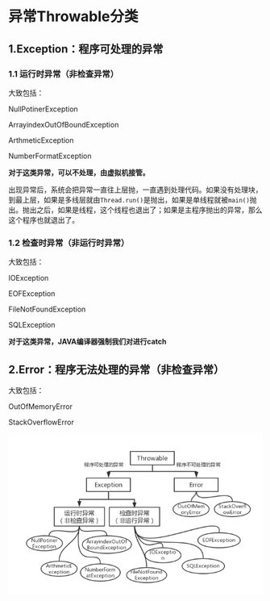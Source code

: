 # 异常Throwable分类

## 1.Exception：程序可处理的异常

### 1.1 运行时异常（非检查异常）

大致包括：

NullPotinerException

ArrayindexOutOfBoundException

ArthmeticException

NumberFormatException

**对于这类异常，可以不处理，由虚拟机接管。**

出现异常后，系统会把异常一直往上层抛，一直遇到处理代码。如果没有处理块，到最上层，如果是多线层就由`Thread.run()`是抛出，如果是单线程就被`main()`抛出。抛出之后，如果是线程，这个线程也退出了；如果是主程序抛出的异常，那么这个程序也就退出了。

### 1.2 检查时异常（非运行时异常）

大致包括：

IOException

EOFException

FileNotFoundException

SQLException

**对于这类异常，JAVA编译器强制我们对进行catch**

## 2.Error：程序无法处理的异常（非检查异常）

大致包括：

OutOfMemoryError

StackOverflowError

![](https://github.com/Hpsyche/note/blob/master/JavaSE/pict/%E5%BC%82%E5%B8%B8%E5%88%86%E7%B1%BB.png)
